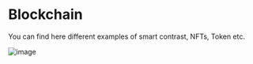 # Blockchain
You can find here different examples of smart contrast, NFTs, Token etc.

![image](https://user-images.githubusercontent.com/95874903/222167158-b87710b8-3843-4831-addd-e7240ec3e028.png)


